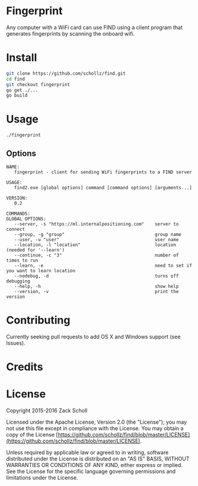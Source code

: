 # Fingerprint

Any computer with a WiFi card can use FIND using a client program that generates fingerprints by scanning the onboard wifi.

# Install

```bash
git clone https://github.com/schollz/find.git
cd find
git checkout fingerprint
go get ./...
go build
```

# Usage

```
./fingerprint
```

## Options

```
NAME:
   fingerprint - client for sending WiFi fingerprints to a FIND server

USAGE:
   find2.exe [global options] command [command options] [arguments...]

VERSION:
   0.2

COMMANDS:
GLOBAL OPTIONS:
   --server, -s "https://ml.internalpositioning.com"    server to connect
   --group, -g "group"                                  group name
   --user, -u "user"                                    user name
   --location, -l "location"                            location (needed for '--learn')
   --continue, -c "3"                                   number of times to run
   --learn, -e                                          need to set if you want to learn location
   --nodebug, -d                                        turns off debugging
   --help, -h                                           show help
   --version, -v                                        print the version
```

# Contributing

Currently seeking pull requests to add OS X and Windows support (see Issues).

# Credits

# License

Copyright 2015-2016 Zack Scholl

Licensed under the Apache License, Version 2.0 (the "License");
you may not use this file except in compliance with the License.
You may obtain a copy of the License [https://github.com/schollz/find/blob/master/LICENSE](https://github.com/schollz/find/blob/master/LICENSE).

Unless required by applicable law or agreed to in writing, software
distributed under the License is distributed on an "AS IS" BASIS,
WITHOUT WARRANTIES OR CONDITIONS OF ANY KIND, either express or implied.
See the License for the specific language governing permissions and
limitations under the License.
